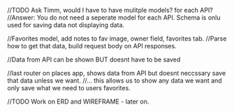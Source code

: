 //TODO Ask Timm, would I have to have mulitple models? for each API? 
//Answer: You do not need a seperate model for each API. Schema is onlu used for saving data not displaying data. 

//Favorites model, add notes to fav image, owner field, favorites tab. 
//Parse how to get that data, build request body on API responses. 

//Data from API can be shown BUT doesnt have to be saved

//last router on places app, shows data from API but doesnt neccssary save that data unless we want. 
//... this allows us to show any data we want and only save what we need to users favorites. 

//TODO Work on ERD and WIREFRAME - later on. 